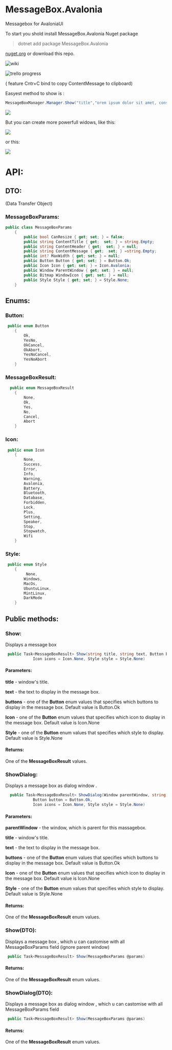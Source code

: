 # MessageBox.Avalonia

Messagebox for AvaloniaUI

To start you shold install MessageBox.Avalonia Nuget package 
>   dotnet add package MessageBox.Avalonia 

[nuget.org](https://www.nuget.org/packages/MessageBox.Avalonia/)
or download this repo.

![wiki](https://gitlab.com/maindlab/messagebox.avalonia/wikis/home)


![trello progress](https://trello.com/b/oPRDrlaR/tasks)

( feature Cntr+C bind to copy ContentMessage to clipboard)

Easyest method to show is :
```cs
MessageBoxManager.Manager.Show("title","orem ipsum dolor sit amet, consectetur adipiscing elit, sed...");
```


![](Images/nostyle.0.8.2.png)



But you can create more powerfull widows, like this:

![](Images/ubuntu0.8.2.png)

or this:

![](Images/fb3s0i1-_zb8pqa9sjakdsaoxyi.jpeg)


<h1>API:</h1>

<h2>DTO:</h2>
(Data Transfer Object)

<h3>MessageBoxParams:</h3>

```cs
public class MessageBoxParams
    {
        public bool CanResize { get; set; } = false;
        public string ContentTitle { get;  set; } = string.Empty;
        public string ContentHeader { get;  set; } = null;
        public string ContentMessage { get;  set; } =string.Empty;
        public int? MaxWidth { get; set; } = null;
        public Button Button { get; set; } = Button.Ok;
        public Icon Icon { get; set; } = Icon.Avalonia;
        public Window ParentWindow { get; set; } = null;
        public Bitmap WindowIcon { get; set; } = null;
        public Style Style { get; set; } = Style.None;
    }
```

<h2>Enums:</h2>

<h3>Button:</h3>

```cs
 public enum Button
    {
        Ok,
        YesNo,
        OkCancel,
        OkAbort,
        YesNoCancel,
        YesNoAbort
    }
```


<h3>MessageBoxResult:</h3>

```cs
  public enum MessageBoxResult
    {
        None,
        Ok,
        Yes,
        No,
        Cancel,
        Abort
    }

```

<h3>Icon:</h3>

```cs
 public enum Icon
    {
        None,
        Success,
        Error,
        Info,
        Warning,
        Avalonia,
        Battery,
        Bluetooth,
        Database,
        Forbidden,
        Lock,
        Plus,
        Setting,
        Speaker,
        Stop,
        Stopwatch,
        Wifi
    }

```
<h3>Style:</h3>

```cs
 public enum Style
    {
         None,
        Windows,
        MacOs,
        UbuntuLinux,
        MintLinux,
        DarkMode
    }
```


<h2>Public methods:</h2>

<h3>Show:</h3>

Displays a message box 

```cs
 public Task<MessageBoxResult> Show(string title, string text, Button button = Button.Ok,
            Icon icons = Icon.None, Style style = Style.None)
```



<h4>Parameters:</h4>
<b>title</b> - window's title.



<b>text</b> - the text to display in the message box.

<b>buttons</b> - one of the **Button** enum values that specifies which buttons to display in the message box.
                 Default value is Button.Ok
                 
<b>Icon</b> - one of the **Button** enum values that specifies which icon to display in the message box.
                Default value is Icon.None
                
<b>Style</b> - one of the **Button** enum values that specifies which style to display.
                Default value is Style.None

<h4>Returns:</h4>
One of the <b>MessageBoxResult</b> values.

<h3>ShowDialog:</h3>

Displays a message box as dialog window .

```cs
  public Task<MessageBoxResult> ShowDialog(Window parentWindow, string title, string text,
            Button button = Button.Ok,
            Icon icons = Icon.None, Style style = Style.None)

```



<h4>Parameters:</h4>


<b>parentWindow</b> - the window, which is parent for this massagebox.



<b>title</b> - window's title.

<b>text</b> - the text to display in the message box.

<b>buttons</b> - one of the **Button** enum values that specifies which buttons to display in the message box.
                 Default value is Button.Ok
                 
<b>Icon</b> - one of the **Button** enum values that specifies which icon to display in the message box.
                Default value is Icon.None
                
<b>Style</b> - one of the **Button** enum values that specifies which style to display.
                Default value is Style.None

<h4>Returns:</h4>
One of the <b>MessageBoxResult</b> enum values.

<h3>Show(DTO):</h3>

Displays a message box , which u can castomise with all  MessageBoxParams field (ignore parent window)

```cs
 public Task<MessageBoxResult> Show(MessageBoxParams @params)
```

<h4>Returns:</h4>
One of the <b>MessageBoxResult</b> enum values.


<h3>ShowDialog(DTO):</h3>

Displays a message box as dialog window , which u can castomise with all  MessageBoxParams field

```cs
 public Task<MessageBoxResult> Show(MessageBoxParams @params)
```

<h4>Returns:</h4>
One of the <b>MessageBoxResult</b> enum values.
